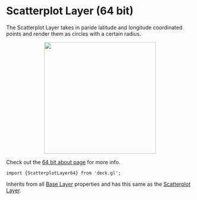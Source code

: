# Scatterplot Layer (64 bit)

The Scatterplot Layer takes in paride latitude and longitude coordinated
points and render them as circles with a certain radius.

<div align="center">
  <img height="300" src="https://github.com/uber/deck.gl/raw/dev/demo/src/static/images/demo-thumb-scatterplot.jpg" />
</div>

Check out the [64 bit about page](/docs/64-bits.md) for more info.

    import {ScatterplotLayer64} from 'deck.gl';

Inherits from all [Base Layer](/docs/layers/base-layer.md) properties and has
this same as the [Scatterplot Layer](/docs/layers/scatterplot-layer.md).
